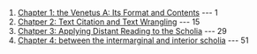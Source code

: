 1. [Chapter 1: the Venetus A: Its Format and Contents](https://github.com/cjschu17/Thesis2016-2017/blob/master/ThesisWriting/Chapter1.md) --- 1
2. [Chatper 2: Text Citation and Text Wrangling](https://github.com/cjschu17/Thesis2016-2017/blob/master/ThesisWriting/Chapter2.md) --- 15
3. [Chatper 3: Applying Distant Reading to the Scholia](https://github.com/cjschu17/Thesis2016-2017/blob/master/ThesisWriting/Chapter3.md) --- 29
4. [Chapter 4: between the intermarginal and interior scholia](https://github.com/cjschu17/Thesis2016-2017/blob/master/ThesisWriting/Chapter4.md) --- 51
